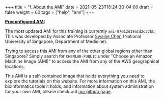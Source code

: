 +++
title = "f. About the AMI"
date = 2021-05-23T16:24:30-04:00
draft = false 
weight = 60
tags = ["help", "ami"]
+++

[**Preconfigured AMI**](https://www.youtube.com/watch?v=q6CwmdwItDA)

The most updated AMI for this training is currently `ami-07e12d19a1d2d37bb`. This was developed by Associate Professor [Swaine Chen](https://swainechen.github.io/) (National University of Singapore, Department of Medicine). 

Trying to access this AMI from any of the other global regions other than Singapore? Simply search for `CHENLAB-PUBLIC` under "Choose an Amazon Machine Image (AMI)" to access the AMI from any of the AWS geographical locations. 
 
This AMI is a self-contained image that holds everything you need to explore the tutorials on this website. For more information on this AMI, the bioinformatics tools it holds, and information about system administration for your own AMI, please check out [our github page](https://github.com/swainechen/chenlab-training/tree/main/sysadmin).

